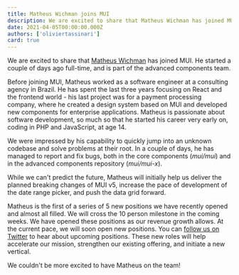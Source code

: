```yaml
---
title: Matheus Wichman joins MUI
description: We are excited to share that Matheus Wichman has joined MUI.
date: 2021-04-05T00:00:00.000Z
authors: ['oliviertassinari']
card: true
---
```


We are excited to share that [Matheus Wichman](https://github.com/m4theushw) has joined MUI.
He started a couple of days ago full-time, and is part of the advanced components team.

Before joining MUI, Matheus worked as a software engineer at a consulting agency in Brazil.
He has spent the last three years focusing on React and the frontend world - his last project was for a payment processing company, where he created a design system based on MUI and developed new components for enterprise applications.
Matheus is passionate about software development, so much so that he started his career very early on, coding in PHP and JavaScript, at age 14.

We were impressed by his capability to quickly jump into an unknown codebase and solve problems at their root.
In a couple of days, he has managed to report and fix bugs, both in the core components (_mui/mui_) and in the advanced components repository (_mui/mui-x_).

While we can't predict the future, Matheus will initially help us deliver the planned breaking changes of MUI v5, increase the pace of development of the date range picker, and push the data grid forward.

Matheus is the first of a series of 5 new positions we have recently opened and almost all filled.
We will cross the 10 person milestone in the coming weeks.
We have opened these positions as our revenue growth allows.
At the current pace, we will soon open new positions.
You can [follow us on Twitter](https://twitter.com/MaterialUI) to hear about upcoming positions.
These new roles will help accelerate our mission, strengthen our existing offering, and initiate a new vertical.

We couldn't be more excited to have Matheus on the team!
